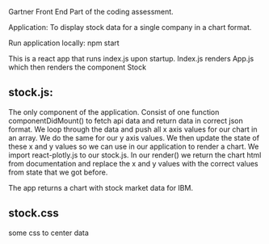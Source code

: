 Gartner Front End Part of the coding assessment.

Application: To display stock data for a single company in a chart format.

Run application locally: npm start

This is a react app that runs index.js upon startup.
Index.js renders App.js which then renders the component Stock

## stock.js:

The only component of the application.
Consist of one function componentDidMount() to fetch api data and return data in correct json format. We loop through the data and push all x axis values for our chart in an array. We do the same for our y axis values. We then update the state of these x and y values so we can use in our application to render a chart. We import react-plotly.js to our stock.js.
In our render() we return the chart html from documentation and replace the x and y values with the correct values from state that we got before.

The app returns a chart with stock market data for IBM.

## stock.css

some css to center data
